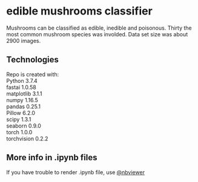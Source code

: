 # edible mushrooms classifier
Mushrooms can be classified as edible, inedible and poisonous. Thirty the most common mushroom species was involded.
Data set size was about 2900 images.

## Technologies
Repo is created with:  
Python             3.7.4   
fastai             1.0.58      
matplotlib         3.1.1      
numpy              1.16.5       
pandas             0.25.1     
Pillow             6.2.0      
scipy              1.3.1      
seaborn            0.9.0      
torch              1.0.0      
torchvision        0.2.2      


## More info in .ipynb files
If you have trouble to render .ipynb file, use  [@nbviewer](https://nbviewer.jupyter.org/)
